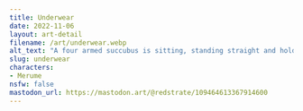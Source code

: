 ```yaml
---
title: Underwear
date: 2022-11-06
layout: art-detail
filename: /art/underwear.webp
alt_text: "A four armed succubus is sitting, standing straight and holding her tail in onehand. She is holding her tight chest, and taking off her clothes. She is putagainst a nice pink background."
slug: underwear
characters:
- Merume
nsfw: false
mastodon_url: https://mastodon.art/@redstrate/109464613367914600
---
```

